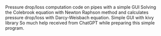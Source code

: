  Pressure drop/loss computation code on pipes with a simple GUI 
 Solving the Colebrook equation with Newton Raphson method and calculates pressure drop/loss with Darcy-Weisbach equation.
 Simple GUI with kivy library
 So much help received from ChatGPT while preparing this simple program. 
